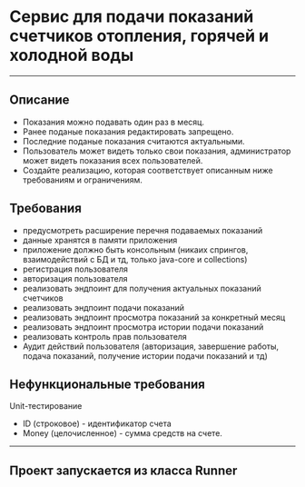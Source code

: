 # Сервис для подачи показаний счетчиков отопления, горячей и холодной воды
___

## Описание
- Показания можно подавать один раз в месяц.
- Ранее поданые показания редактировать запрещено.
- Последние поданые показания считаются актуальными.
- Пользователь может видеть только свои показания, администратор может видеть показания всех пользователей.
- Создайте реализацию, которая соответствует описанным ниже требованиям и ограничениям.

## Требования
- предусмотреть расширение перечня подаваемых показаний
- данные хранятся в памяти приложения
- приложение должно быть консольным (никаих спрингов, взаимодействий с БД и тд, только java-core и collections)
- регистрация пользователя
- авторизация пользователя
- реализовать эндпоинт для получения актуальных показаний счетчиков
- реализовать эндпоинт подачи показаний
- реализовать эндпоинт просмотра показаний за конкретный месяц
- реализовать эндпоинт просмотра истории подачи показаний
- реализовать контроль прав пользователя
- Аудит действий пользователя (авторизация, завершение работы, подача показаний, получение истории подачи показаний и тд)

## Нефункциональные требования
Unit-тестирование
+	ID (строковое) - идентификатор счета
+	Money (целочисленное) - сумма средств на счете.
---
## Проект запускается из класса Runner